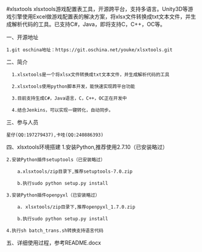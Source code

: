 ﻿#xlsxtools
xlsxtools游戏配置表工具，开源跨平台，支持多语言。Unity3D等游戏引擎使用Excel做游戏配置表的解决方案，将xlsx文件转换成txt文本文件，并生成解析代码的工具。已支持C#，Java，即将支持C，C++，OC等。

一、开源地址

    1.git oschina地址：https://git.oschina.net/youke/xlsxtools.git
	
二、简介

      1.xlsxtools是一个将xlsx文件转换成txt文本文件，并生成解析代码的工具

      2.xlsxtools使用python脚本开发，能快速实现跨平台功能

      3.目前支持生成C#，Java语言，C，C++，OC正在开发中

      4.结合Jenkins，可以实现一键转化，自动同步。

三、参与人员

    星仔(QQ:197279437),卡哇(QQ:240886393)

四、xlsxtools环境搭建
	1.安装Python,推荐使用2.7.10（已安装略过）
	
	2.安装Python插件setuptools（已安装略过）
	
		a.xlsxtools/zip目录下,推荐setuptools-7.0.zip
		
		b.执行sudo python setup.py install
		
	3.安装Python插件openpyxl（已安装略过）
	
		a. xlsxtools/zip目录下,推荐openpyxl_1.7.0.zip
		
		b.执行sudo python setup.py install
		
	4.执行sh batch_trans.sh转换支持语言代码

五、详细使用过程，参考README.docx		
